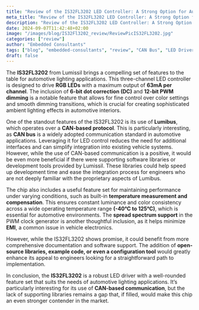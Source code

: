 ```yaml
---
title: "Review of the IS32FL3202 LED Controller: A Strong Option for Automotive Lighting with Room for Improvement"
meta_title: "Review of the IS32FL3202 LED Controller: A Strong Option for Automotive Lighting with Room for Improvement"
description: "Review of the IS32FL3202 LED Controller: A Strong Option for Automotive Lighting with Room for Improvement"
date: 2024-09-07T11:42:48+02:00
image: "/images/blog/IS32Fl3202_review/ReviewPicIS32FL3202.jpg"
categories: ["review"]
author: "Embedded Consultants"
tags: ["blog", "embedded-consultants", "review", "CAN Bus", "LED Driver"]
draft: false
---
```


The **IS32FL3202** from Lumissil brings a compelling set of features to the table for automotive lighting applications. This three-channel LED controller is designed to drive **RGB LEDs** with a maximum output of **63mA per channel**. The inclusion of **6-bit dot correction (DC)** and **12-bit PWM dimming** is a notable feature that allows for fine control over color settings and smooth dimming transitions, which is crucial for creating sophisticated ambient lighting effects in automotive interiors.

One of the standout features of the IS32FL3202 is its use of **Lumibus**, which operates over a **CAN-based protocol**. This is particularly interesting, as **CAN bus** is a widely adopted communication standard in automotive applications. Leveraging it for LED control reduces the need for additional interfaces and can simplify integration into existing vehicle systems. However, while the use of CAN-based communication is a positive, it would be even more beneficial if there were supporting software libraries or development tools provided by Lumissil. These libraries could help speed up development time and ease the integration process for engineers who are not deeply familiar with the proprietary aspects of Lumibus.

The chip also includes a useful feature set for maintaining performance under varying conditions, such as built-in **temperature measurement and compensation**. This ensures constant luminance and color consistency across a wide operating temperature range **(-40°C to 125°C)**, which is essential for automotive environments. The **spread spectrum support** in the PWM clock generator is another thoughtful inclusion, as it helps minimize **EMI**, a common issue in vehicle electronics.

However, while the IS32FL3202 shows promise, it could benefit from more comprehensive documentation and software support. The addition of **open-source libraries, example code, or even a configuration tool** would greatly enhance its appeal to engineers looking for a straightforward path to implementation.

In conclusion, the **IS32FL3202** is a robust LED driver with a well-rounded feature set that suits the needs of automotive lighting applications. It’s particularly interesting for its use of **CAN-based communication**, but the lack of supporting libraries remains a gap that, if filled, would make this chip an even stronger contender in the market.